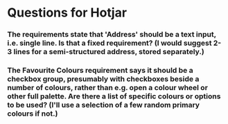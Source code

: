 Questions for Hotjar
====================

### The requirements state that 'Address' should be a text input, i.e. single line. Is that a fixed requirement? (I would suggest 2-3 lines for a semi-structured address, stored separately.)

### The Favourite Colours requirement says it should be a checkbox group, presumably with checkboxes beside a number of colours, rather than e.g. open a colour wheel or other full palette. Are there a list of specific colours or options to be used? (I'll use a selection of a few random primary colours if not.)
